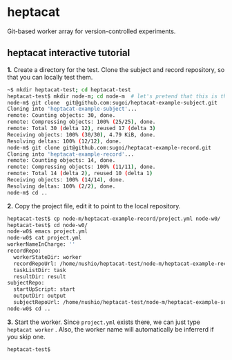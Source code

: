 heptacat
========

Git-based worker array for version-controlled experiments.

heptacat interactive tutorial
-----------------------------

**1.** Create a directory for the test. Clone the subject and record repository, so that you can locally test them.

~~~~ bash
~$ mkdir heptacat-test; cd heptacat-test
heptacat-test$ mkdir node-m; cd node-m  # let's pretend that this is the master node
node-m$ git clone  git@github.com:sugoi/heptacat-example-subject.git
Cloning into 'heptacat-example-subject'...
remote: Counting objects: 30, done.
remote: Compressing objects: 100% (25/25), done.
remote: Total 30 (delta 12), reused 17 (delta 3)
Receiving objects: 100% (30/30), 4.79 KiB, done.
Resolving deltas: 100% (12/12), done.
node-m$ git clone git@github.com:sugoi/heptacat-example-record.git
Cloning into 'heptacat-example-record'...
remote: Counting objects: 14, done.
remote: Compressing objects: 100% (11/11), done.
remote: Total 14 (delta 2), reused 10 (delta 1)
Receiving objects: 100% (14/14), done.
Resolving deltas: 100% (2/2), done.
node-m$ cd ..
~~~~

**2.** Copy the project file, edit it to point to the local repository.

~~~~ bash
heptacat-test$ cp node-m/heptacat-example-record/project.yml node-w0/
heptacat-test$ cd node-w0/
node-w0$ emacs project.yml  
node-w0$ cat project.yml
workerNameInCharge: ''
recordRepo:
  workerStateDir: worker
  recordRepoUrl: /home/nushio/heptacat-test/node-m/heptacat-example-record
  taskListDir: task
  resultDir: result
subjectRepo:
  startUpScript: start
  outputDir: output
  subjectRepoUrl: /home/nushio/heptacat-test/node-m/heptacat-example-subject
node-w0$ cd ..
~~~~

**3.** Start the worker. Since `project.yml` exists there, we can just type `heptacat worker` . 
Also, the worker name will automatically be inferrerd if you skip one.

~~~~ bash
heptacat-test$ 
~~~~
